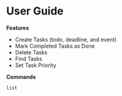 # User Guide

**Features**
 
* Create Tasks (todo, deadline, and event)
* Mark Completed Tasks as Done
* Delete Tasks
* Find Tasks
* Set Task Priority

**Commands**
```
list
```

